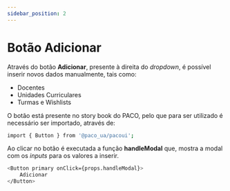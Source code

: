 ```yaml
---
sidebar_position: 2
---
```


# Botão Adicionar

Através do botão **Adicionar**, presente à direita do *dropdown*,  é possível inserir novos dados manualmente, tais como:
- Docentes
- Unidades Curriculares
- Turmas e Wishlists

O botão está presente no story book do PACO, pelo que para ser utilizado é necessário ser importado, através de:
```bash
import { Button } from '@paco_ua/pacoui';
```

Ao clicar no botão é executada a função **handleModal** que, mostra a modal com os *inputs* para os valores a inserir.
```bash
<Button primary onClick={props.handleModal}>
    Adicionar
</Button>
```